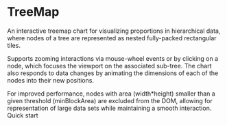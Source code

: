 # TreeMap
An interactive treemap chart for visualizing proportions in hierarchical data, where nodes of a tree are represented as nested fully-packed rectangular tiles.

Supports zooming interactions via mouse-wheel events or by clicking on a node, which focuses the viewport on the associated sub-tree. The chart also responds to data changes by animating the dimensions of each of the nodes into their new positions.

For improved performance, nodes with area (width*height) smaller than a given threshold (minBlockArea) are excluded from the DOM, allowing for representation of large data sets while maintaining a smooth interaction.
Quick start

